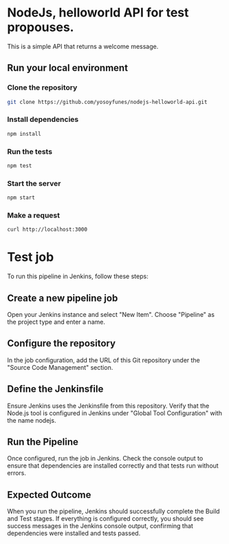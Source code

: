 # NodeJs, helloworld API for test propouses.

This is a simple API that returns a welcome message.

## Run your local environment

### Clone the repository
```bash
git clone https://github.com/yosoyfunes/nodejs-helloworld-api.git
```

### Install dependencies
```bash
npm install
```

### Run the tests
```bash
npm test
```

### Start the server
```bash
npm start
```

### Make a request
```bash
curl http://localhost:3000
```
# Test job

To run this pipeline in Jenkins, follow these steps:

## Create a new pipeline job

Open your Jenkins instance and select "New Item".
Choose "Pipeline" as the project type and enter a name.

## Configure the repository

In the job configuration, add the URL of this Git repository under the "Source Code Management" section.

## Define the Jenkinsfile

Ensure Jenkins uses the Jenkinsfile from this repository.
Verify that the Node.js tool is configured in Jenkins under "Global Tool Configuration" with the name nodejs.

## Run the Pipeline

Once configured, run the job in Jenkins.
Check the console output to ensure that dependencies are installed correctly and that tests run without errors.

## Expected Outcome

When you run the pipeline, Jenkins should successfully complete the Build and Test stages.
If everything is configured correctly, you should see success messages in the Jenkins console output, confirming that dependencies were installed and tests passed.